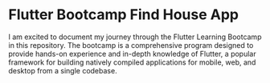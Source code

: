 # Flutter Bootcamp Find House App
I am excited to document my journey through the Flutter Learning Bootcamp in this repository. The bootcamp is a comprehensive program designed to provide hands-on experience and in-depth knowledge of Flutter, a popular framework for building natively compiled applications for mobile, web, and desktop from a single codebase.
